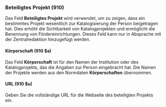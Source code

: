 ### Beteiligtes Projekt (910)

Das Feld **Beteiligtes Projekt** wird verwendet, um zu zeigen, dass ein bestimmtes Projekt wesentlich zur Katalogisierung der Person beigetragen hat. Dies erhöht die Sichtbarkeit von Katalogprojekten und ermöglicht die Benennung von Fördereinrichtungen. Dieses Feld kann nur in Absprache mit der Zentralredaktion hinzugefügt werden.

#### Körperschaft (910 $a)

Das Feld **Körperschaft** ist für den Namen der Institution oder des Katalogprojekts, das die Angaben zur Person eingebracht hat. Die Namen der Projekte werden aus den Normdaten **Körperschaften** übernommen.

#### URL (910 $u)

Geben Sie die vollständige URL für die Webseite des beteiligten Projekts ein.
